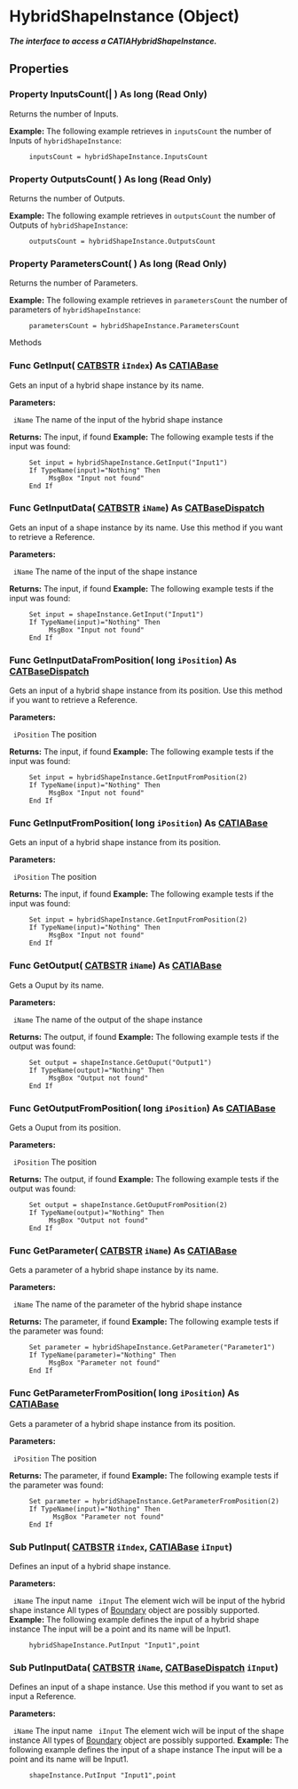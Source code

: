 # HybridShapeInstance (Object)

**_The interface to access a CATIAHybridShapeInstance._**

## Properties

### Property **InputsCount**(| ) As long (Read Only)

   Returns the number of Inputs.

**Example:**     The following example retrieves in `inputsCount` the number of Inputs of `hybridShapeInstance`:

```VBScript
     inputsCount = hybridShapeInstance.InputsCount

```

### Property **OutputsCount**( ) As long (Read Only)

   Returns the number of Outputs.

**Example:**     The following example retrieves in `outputsCount` the number of Outputs of `hybridShapeInstance`:

```VBScript
     outputsCount = hybridShapeInstance.OutputsCount

```

### Property **ParametersCount**( ) As long (Read Only)

   Returns the number of Parameters.

**Example:**     The following example retrieves in `parametersCount` the number of parameters of `hybridShapeInstance`:

```VBScript
     parametersCount = hybridShapeInstance.ParametersCount

```

Methods

### Func **GetInput**( [CATBSTR](../System/typedef_CATBSTR_8129.md)  `iIndex`) As [CATIABase](../System/interface_AnyObject_17321.md)

   Gets an input of a hybrid shape instance by its name.

**Parameters:**

` iName`      The name of the input of the hybrid shape instance

**Returns:**      The input, if found  **Example:**     The following example tests if the input was found:

```VBScript
     Set input = hybridShapeInstance.GetInput("Input1")
     If TypeName(input)="Nothing" Then
          MsgBox "Input not found"
     End If

```

### Func **GetInputData**( [CATBSTR](../System/typedef_CATBSTR_8129.md)  `iName`) As [CATBaseDispatch](../System/interface_CATBaseDispatch_45333.md)

   Gets an input of a shape instance by its name. Use this method if you want to retrieve a Reference.

**Parameters:**

` iName`      The name of the input of the shape instance

**Returns:**      The input, if found  **Example:**     The following example tests if the input was found:

```VBScript
     Set input = shapeInstance.GetInput("Input1")
     If TypeName(input)="Nothing" Then
          MsgBox "Input not found"
     End If

```

### Func **GetInputDataFromPosition**( long  `iPosition`) As [CATBaseDispatch](../System/interface_CATBaseDispatch_45333.md)

   Gets an input of a hybrid shape instance from its position. Use this method if you want to retrieve a Reference.

**Parameters:**

` iPosition`      The position

**Returns:**      The input, if found  **Example:**     The following example tests if the input was found:

```VBScript
     Set input = hybridShapeInstance.GetInputFromPosition(2)
     If TypeName(input)="Nothing" Then
          MsgBox "Input not found"
     End If

```

### Func **GetInputFromPosition**( long  `iPosition`) As [CATIABase](../System/interface_AnyObject_17321.md)

   Gets an input of a hybrid shape instance from its position.

**Parameters:**

` iPosition`      The position

**Returns:**      The input, if found  **Example:**     The following example tests if the input was found:

```VBScript
     Set input = hybridShapeInstance.GetInputFromPosition(2)
     If TypeName(input)="Nothing" Then
          MsgBox "Input not found"
     End If

```

### Func **GetOutput**( [CATBSTR](../System/typedef_CATBSTR_8129.md)  `iName`) As [CATIABase](../System/interface_AnyObject_17321.md)

   Gets a Ouput by its name.

**Parameters:**

` iName`      The name of the output of the shape instance

**Returns:**      The output, if found  **Example:**     The following example tests if the output was found:

```VBScript
     Set output = shapeInstance.GetOuput("Output1")
     If TypeName(output)="Nothing" Then
          MsgBox "Output not found"
     End If

```

### Func **GetOutputFromPosition**( long  `iPosition`) As [CATIABase](../System/interface_AnyObject_17321.md)

   Gets a Ouput from its position.

**Parameters:**

` iPosition`      The position

**Returns:**      The output, if found  **Example:**     The following example tests if the output was found:

```VBScript
     Set output = shapeInstance.GetOuputFromPosition(2)
     If TypeName(output)="Nothing" Then
          MsgBox "Output not found"
     End If

```

### Func **GetParameter**( [CATBSTR](../System/typedef_CATBSTR_8129.md)  `iName`) As [CATIABase](../System/interface_AnyObject_17321.md)

   Gets a parameter of a hybrid shape instance by its name.

**Parameters:**

` iName`      The name of the parameter of the hybrid shape instance

**Returns:**      The parameter, if found  **Example:**     The following example tests if the parameter was found:

```VBScript
     Set parameter = hybridShapeInstance.GetParameter("Parameter1")
     If TypeName(parameter)="Nothing" Then
          MsgBox "Parameter not found"
     End If

```

### Func **GetParameterFromPosition**( long  `iPosition`) As [CATIABase](../System/interface_AnyObject_17321.md)

   Gets a parameter of a hybrid shape instance from its position.

**Parameters:**

` iPosition`      The position

**Returns:**      The parameter, if found  **Example:**     The following example tests if the parameter was found:

```VBScript
     Set parameter = hybridShapeInstance.GetParameterFromPosition(2)
     If TypeName(input)="Nothing" Then
           MsgBox "Parameter not found"
     End If

```

### Sub **PutInput**( [CATBSTR](../System/typedef_CATBSTR_8129.md)  `iIndex`,  [CATIABase](../System/interface_AnyObject_17321.md)  `iInput`)

   Defines an input of a hybrid shape instance.

**Parameters:**

` iName`      The input name
` iInput`      The element wich will be input of the hybrid shape instance
All types of
[Boundary](../MecModInterfaces/interface_Boundary_14542.md) object are possibly supported.  **Example:**     The following example defines the input of a hybrid shape instance The input will be a point and its name will be Input1.

```VBScript
     hybridShapeInstance.PutInput "Input1",point

```

### Sub **PutInputData**( [CATBSTR](../System/typedef_CATBSTR_8129.md)  `iName`,  [CATBaseDispatch](../System/interface_CATBaseDispatch_45333.md)  `iInput`)

   Defines an input of a shape instance. Use this method if you want to set as input a Reference.

**Parameters:**

` iName`      The input name
` iInput`      The element wich will be input of the shape instance
All types of
[Boundary](../MecModInterfaces/interface_Boundary_14542.md) object are possibly supported.  **Example:**     The following example defines the input of a shape instance The input will be a point and its name will be Input1.

```VBScript
     shapeInstance.PutInput "Input1",point

```